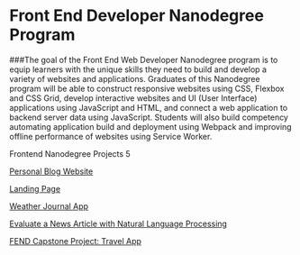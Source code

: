 # Front End Developer Nanodegree Program

###The goal of the Front End Web Developer Nanodegree program is to equip learners with the unique skills they need to build and develop a variety of websites and applications. Graduates of this Nanodegree program will be able to construct responsive websites using CSS, Flexbox and CSS Grid, develop interactive websites and UI (User Interface) applications using JavaScript and HTML, and connect a web application to backend server data using JavaScript. Students will also build competency automating application build and deployment using Webpack and improving offline performance of websites using Service Worker.


Frontend Nanodegree Projects 5

[Personal Blog Website](https://github.com/bekdevuz/portfolio-project-1)

[Landing Page](https://github.com/bekdevuz/landing-page)

[Weather Journal App](https://github.com/bekdevuz/weather-journal-app)

[Evaluate a News Article with Natural Language Processing](https://github.com/bekdevuz/nlp-news)

[FEND Capstone Project: Travel App](https://github.com/bekdevuz/fend-capstone-travel-app)
